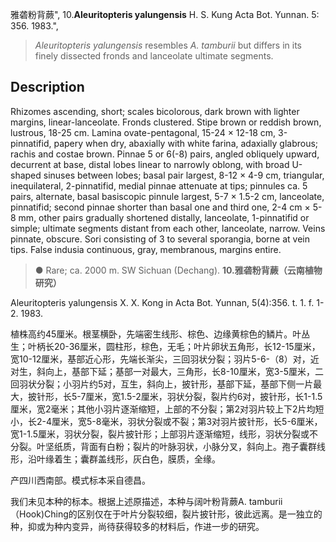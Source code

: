 雅砻粉背蕨",
10.**Aleuritopteris yalungensis** H. S. Kung Acta Bot. Yunnan. 5: 356. 1983.",

> *Aleuritopteris yalungensis* resembles *A. tamburii* but differs in its finely dissected fronds and lanceolate ultimate segments.

## Description
Rhizomes ascending, short; scales bicolorous, dark brown with lighter margins, linear-lanceolate. Fronds clustered. Stipe brown or reddish brown, lustrous, 18-25 cm. Lamina ovate-pentagonal, 15-24 × 12-18 cm, 3-pinnatifid, papery when dry, abaxially with white farina, adaxially glabrous; rachis and costae brown. Pinnae 5 or 6(-8) pairs, angled obliquely upward, decurrent at base, distal lobes linear to narrowly oblong, with broad U-shaped sinuses between lobes; basal pair largest, 8-12 × 4-9 cm, triangular, inequilateral, 2-pinnatifid, medial pinnae attenuate at tips; pinnules ca. 5 pairs, alternate, basal basiscopic pinnule largest, 5-7 × 1.5-2 cm, lanceolate, pinnatifid; second pinnae shorter than basal one and third one, 2-4 cm × 5-8 mm, other pairs gradually shortened distally, lanceolate, 1-pinnatifid or simple; ultimate segments distant from each other, lanceolate, narrow. Veins pinnate, obscure. Sori consisting of 3 to several sporangia, borne at vein tips. False indusia continuous, gray, membranous, margins entire.

> ● Rare; ca. 2000 m. SW Sichuan (Dechang).
**10.雅砻粉背蕨（云南植物研究）**

Aleuritopteris yalungensis X. X. Kong in Acta Bot. Yunnan, 5(4):356. t. 1. f. 1-2. 1983.

植株高约45厘米。根茎横卧，先端密生线形、棕色、边缘黄棕色的鳞片。叶丛生；叶柄长20-36厘米，圆柱形，棕色，无毛；叶片卵状五角形，长12-15厘米，宽10-12厘米，基部近心形，先端长渐尖，三回羽状分裂；羽片5-6-（8）对，近对生，斜向上，基部下延；基部一对最大，三角形，长8-10厘米，宽3-5厘米，二回羽状分裂；小羽片约5对，互生，斜向上，披针形，基部下延，基部下侧一片最大，披针形，长5-7厘米，宽1.5-2厘米，羽状分裂，裂片约6对，披针形，长1-1.5厘米，宽2毫米；其他小羽片逐渐缩短，上部的不分裂；第2对羽片较上下2片均短小，长2-4厘米，宽5-8毫米，羽状分裂或不裂；第3对羽片披针形，长5-6厘米，宽1-1.5厘米，羽状分裂，裂片披针形；上部羽片逐渐缩短，线形，羽状分裂或不分裂。叶坚纸质，背面有白粉；裂片的叶脉羽状，小脉分叉，斜向上。孢子囊群线形，沿叶缘着生；囊群盖线形，灰白色，膜质，全缘。

产四川西南部。模式标本采自德昌。

我们未见本种的标本。根据上述原描述，本种与阔叶粉背蕨A. tamburii（Hook)Ching的区别仅在于叶片分裂较细，裂片披针形，彼此远离。是一独立的种，抑或为种内变异，尚待获得较多的材料后，作进一步的研究。
